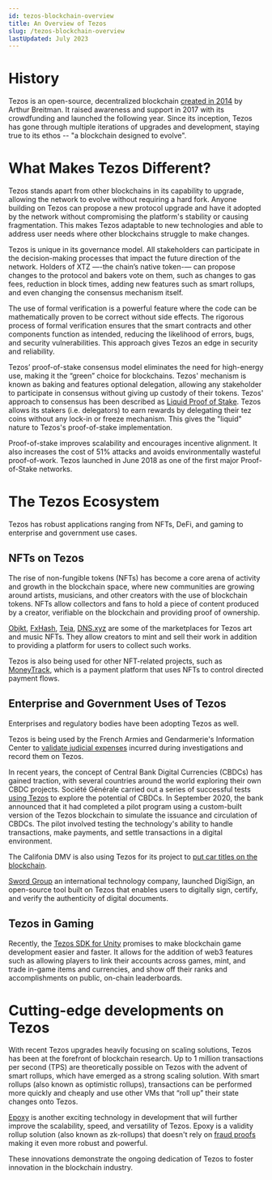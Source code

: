 ```yaml
---
id: tezos-blockchain-overview
title: An Overview of Tezos
slug: /tezos-blockchain-overview
lastUpdated: July 2023
---
```


# History

Tezos is an open-source, decentralized blockchain [created in 2014](https://tezos.com/whitepaper.pdf) by Arthur Breitman. It raised awareness and support in 2017 with its crowdfunding and launched the following year. Since its inception, Tezos has gone through multiple iterations of upgrades and development, staying true to its ethos -- "a blockchain designed to evolve".


# What Makes Tezos Different?

Tezos stands apart from other blockchains in its capability to upgrade, allowing the network to evolve without requiring a hard fork. Anyone building on Tezos can propose a new protocol upgrade and have it adopted by the network without compromising the platform's stability or causing fragmentation. This makes Tezos adaptable to new technologies and able to address user needs where other blockchains struggle to make changes.

Tezos is unique in its governance model. All stakeholders can participate in the decision-making processes that impact the future direction of the network. Holders of XTZ —-the chain’s native token-— can propose changes to the protocol and bakers vote on them, such as changes to gas fees, reduction in block times, adding new features such as smart rollups, and even changing the consensus mechanism itself.

The use of formal verification is a powerful feature where the code can be mathematically proven to be correct without side effects. The rigorous process of formal verification ensures that the smart contracts and other components function as intended, reducing the likelihood of errors, bugs, and security vulnerabilities. This approach gives Tezos an edge in security and reliability. 

Tezos’ proof-of-stake consensus model eliminates the need for high-energy use, making it the “green” choice for blockchains. Tezos' mechanism is known as baking and features optional delegation, allowing any stakeholder to participate in consensus without giving up custody of their tokens. Tezos' approach to consensus has been described as [Liquid Proof of Stake](https://medium.com/tezos/liquid-proof-of-stake-aec2f7ef1da7). Tezos allows its stakers \(i.e. delegators\) to earn rewards by delegating their tez coins without any lock-in or freeze mechanism. This gives the "liquid" nature to Tezos's proof-of-stake implementation.

Proof-of-stake improves scalability and encourages incentive alignment. It also increases the cost of 51% attacks and avoids environmentally wasteful proof-of-work. Tezos launched in June 2018 as one of the first major Proof-of-Stake networks.

# The Tezos Ecosystem

Tezos has robust applications ranging from NFTs, DeFi, and gaming to enterprise and government use cases. 

## NFTs on Tezos

The rise of non-fungible tokens (NFTs) has become a core arena of activity and growth in the blockchain space, where new communities are growing around artists, musicians, and other creators with the use of blockchain tokens. NFTs allow collectors and fans to hold a piece of content produced by a creator, verifiable on the blockchain and providing proof of ownership.

[Objkt](https://objkt.com/), [FxHash](https://www.fxhash.xyz/), [Teia](https://teia.art/), [DNS.xyz](https://dns.xyz/) are some of the marketplaces for Tezos art and music NFTs. They allow creators to mint and sell their work in addition to providing a platform for users to collect such works.

Tezos is also being used for other NFT-related projects, such as [MoneyTrack](https://moneytrack.io/), which is a payment platform that uses NFTs to control directed payment flows.

## Enterprise and Government Uses of Tezos

Enterprises and regulatory bodies have been adopting Tezos as well. 

Tezos is being used by the French Armies and Gendarmerie's Information Center to [validate judicial expenses](https://cointelegraph.com/news/french-cybercrime-division-uses-smart-contacts-on-tezos-blockchain) incurred during investigations and record them on Tezos.

In recent years, the concept of Central Bank Digital Currencies (CBDCs) has gained traction, with several countries around the world exploring their own CBDC projects. Société Générale carried out a series of successful tests [using Tezos](https://decrypt.co/112127/societe-generales-crypto-division-lands-regulatory-approval-france) to explore the potential of CBDCs. In September 2020, the bank announced that it had completed a pilot program using a custom-built version of the Tezos blockchain to simulate the issuance and circulation of CBDCs. The pilot involved testing the technology's ability to handle transactions, make payments, and settle transactions in a digital environment.

The Califonia DMV is also using Tezos for its project to [put car titles on the blockchain](https://fortune.com/crypto/2023/01/26/california-announces-dmv-run-blockchain-through-partnership-with-tezos/). 

[Sword Group](https://www.sword-group.com/2020/09/28/sword-launches-tezos-digisign/) an international technology company, launched DigiSign, an open-source tool built on Tezos that enables users to digitally sign, certify, and verify the authenticity of digital documents.


## Tezos in Gaming

Recently, the [Tezos SDK for Unity](https://tezos.com/unity/) promises to make blockchain game development easier and faster. It allows for the addition of web3 features such as allowing players to link their accounts across games, mint, and trade in-game items and currencies, and show off their ranks and accomplishments on public, on-chain leaderboards.


# Cutting-edge developments on Tezos

With recent Tezos upgrades heavily focusing on scaling solutions, Tezos has been at the forefront of blockchain research. Up to 1 million transactions per second (TPS) are theoretically possible on Tezos with the advent of smart rollups, which have emerged as a strong scaling solution. With smart rollups (also known as optimistic rollups), transactions can be performed more quickly and cheaply and use other VMs that “roll up” their state changes onto Tezos.

[Epoxy](https://tarides.com/blog/2022-12-20-how-nomadic-labs-used-multicore-processing-to-create-a-faster-blockchain) is another exciting technology in development that will further improve the scalability, speed, and versatility of Tezos. Epoxy is a validity rollup solution (also known as zk-rollups) that doesn't rely on [fraud proofs](https://medium.com/@cpbuckland88/fraud-proofs-and-virtual-machines-2826a3412099) making it even more robust and powerful.

These innovations demonstrate the ongoing dedication of Tezos to foster innovation in the blockchain industry.
